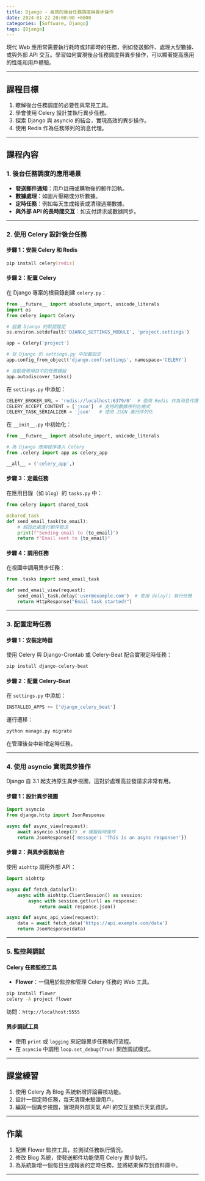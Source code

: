 ```yaml
---
title: Django - 高效的後台任務調度與異步操作
date: 2024-01-22 20:00:00 +0800
categories: [Software, Django]
tags: [Django]
---
```


現代 Web 應用常需要執行耗時或非即時的任務，例如發送郵件、處理大型數據、或與外部 API 交互。學習如何實現後台任務調度與異步操作，可以顯著提高應用的性能和用戶體驗。

---

## **課程目標**

1. 瞭解後台任務調度的必要性與常見工具。
2. 學會使用 Celery 設計並執行異步任務。
3. 探索 Django 與 asyncio 的結合，實現高效的異步操作。
4. 使用 Redis 作為任務隊列的消息代理。

---

## **課程內容**

### **1. 後台任務調度的應用場景**

- **發送郵件通知**：用戶註冊或購物後的郵件回執。
- **數據處理**：如圖片壓縮或分析數據。
- **定時任務**：例如每天生成報表或清理過期數據。
- **與外部 API 的長時間交互**：如支付請求或數據同步。

---

### **2. 使用 Celery 設計後台任務**

#### **步驟 1：安裝 Celery 和 Redis**

```bash
pip install celery[redis]
```

#### **步驟 2：配置 Celery**

在 Django 專案的根目錄創建 `celery.py`：

```python
from __future__ import absolute_import, unicode_literals
import os
from celery import Celery

# 設置 Django 的默認設定
os.environ.setdefault('DJANGO_SETTINGS_MODULE', 'project.settings')

app = Celery('project')

# 從 Django 的 settings.py 中加載設定
app.config_from_object('django.conf:settings', namespace='CELERY')

# 自動發現項目中的任務模組
app.autodiscover_tasks()
```

在 `settings.py` 中添加：

```python
CELERY_BROKER_URL = 'redis://localhost:6379/0'  # 使用 Redis 作為消息代理
CELERY_ACCEPT_CONTENT = ['json']  # 支持的數據序列化格式
CELERY_TASK_SERIALIZER = 'json'   # 使用 JSON 進行序列化
```

在 `__init__.py` 中初始化：

```python
from __future__ import absolute_import, unicode_literals

# 為 Django 應用程序導入 Celery
from .celery import app as celery_app

__all__ = ('celery_app',)
```

#### **步驟 3：定義任務**

在應用目錄（如 `blog`）的 `tasks.py` 中：

```python
from celery import shared_task

@shared_task
def send_email_task(to_email):
    # 假設此處進行郵件發送
    print(f"Sending email to {to_email}")
    return f"Email sent to {to_email}"
```

#### **步驟 4：調用任務**

在視圖中調用異步任務：

```python
from .tasks import send_email_task

def send_email_view(request):
    send_email_task.delay('user@example.com')  # 使用 delay() 執行任務
    return HttpResponse("Email task started!")
```

---

### **3. 配置定時任務**

#### **步驟 1：安裝定時器**

使用 Celery 與 Django-Crontab 或 Celery-Beat 配合實現定時任務：

```bash
pip install django-celery-beat
```

#### **步驟 2：配置 Celery-Beat**

在 `settings.py` 中添加：

```python
INSTALLED_APPS += ['django_celery_beat']
```

運行遷移：

```bash
python manage.py migrate
```

在管理後台中新增定時任務。

---

### **4. 使用 asyncio 實現異步操作**

Django 自 3.1 起支持原生異步視圖，這對於處理高並發請求非常有用。

#### **步驟 1：設計異步視圖**

```python
import asyncio
from django.http import JsonResponse

async def async_view(request):
    await asyncio.sleep(2)  # 模擬耗時操作
    return JsonResponse({'message': 'This is an async response!'})
```

#### **步驟 2：與異步函數結合**

使用 `aiohttp` 調用外部 API：

```python
import aiohttp

async def fetch_data(url):
    async with aiohttp.ClientSession() as session:
        async with session.get(url) as response:
            return await response.json()

async def async_api_view(request):
    data = await fetch_data('https://api.example.com/data')
    return JsonResponse(data)
```

---

### **5. 監控與調試**

#### **Celery 任務監控工具**

- **Flower**：一個用於監控和管理 Celery 任務的 Web 工具。

```bash
pip install flower
celery -A project flower
```

訪問：`http://localhost:5555`

#### **異步調試工具**

- 使用 `print` 或 `logging` 來記錄異步任務執行流程。
- 在 `asyncio` 中調用 `loop.set_debug(True)` 開啟調試模式。

---

## **課堂練習**

1. 使用 Celery 為 Blog 系統新增評論審核功能。
2. 設計一個定時任務，每天清理未驗證用戶。
3. 編寫一個異步視圖，實現與外部天氣 API 的交互並顯示天氣資訊。

---

## **作業**

1. 配置 Flower 監控工具，並測試任務執行情況。
2. 修改 Blog 系統，使發送郵件功能使用 Celery 異步執行。
3. 為系統新增一個每日生成報表的定時任務，並將結果保存到資料庫中。

---
